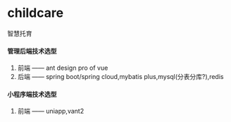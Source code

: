 # childcare
智慧托育


#### 管理后端技术选型
1. 前端 —— ant design pro of vue
2. 后端 —— spring boot/spring cloud,mybatis plus,mysql(分表分库?),redis

#### 小程序端技术选型
1. 前端 —— uniapp,vant2
